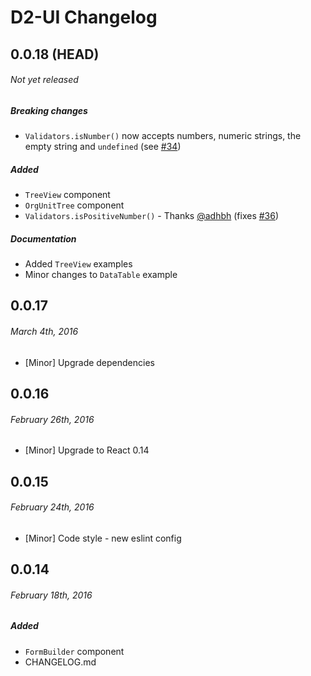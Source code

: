 
# D2-UI Changelog


## 0.0.18 (HEAD)
###### _Not yet released_
##### Breaking changes

- `Validators.isNumber()` now accepts numbers, numeric strings, the empty string and
  `undefined` (see [#34](../../issues/34))

##### Added

- `TreeView` component
- `OrgUnitTree` component
- `Validators.isPositiveNumber()` - Thanks [@adhbh](https://github.com/adhbh) (fixes [#36](../../issues/36))


##### Documentation

- Added `TreeView` examples
- Minor changes to `DataTable` example



## 0.0.17
###### _March 4th, 2016_

- [Minor] Upgrade dependencies



## 0.0.16
###### _February 26th, 2016_

- [Minor] Upgrade to React 0.14



## 0.0.15
###### _February 24th, 2016_

- [Minor] Code style - new eslint config



## 0.0.14
###### _February 18th, 2016_

##### Added

- `FormBuilder` component
- CHANGELOG.md
